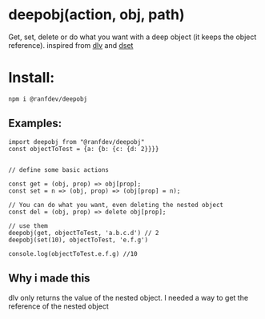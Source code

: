 # deepobj(action, obj, path)

Get, set, delete or do what you want with a deep object (it keeps the object reference).
inspired from [dlv](https://github.com/developit/dlv) and [dset](https://github.com/lukeed/dset/)

# Install:
```npm i @ranfdev/deepobj```

## Examples:

```
import deepobj from "@ranfdev/deepobj"
const objectToTest = {a: {b: {c: {d: 2}}}}


// define some basic actions

const get = (obj, prop) => obj[prop];
const set = n => (obj, prop) => (obj[prop] = n);

// You can do what you want, even deleting the nested object
const del = (obj, prop) => delete obj[prop];

// use them
deepobj(get, objectToTest, 'a.b.c.d') // 2
deepobj(set(10), objectToTest, 'e.f.g')

console.log(objectToTest.e.f.g) //10
```

## Why i made this

dlv only returns the value of the nested object. I needed a way to get the reference of the nested object
